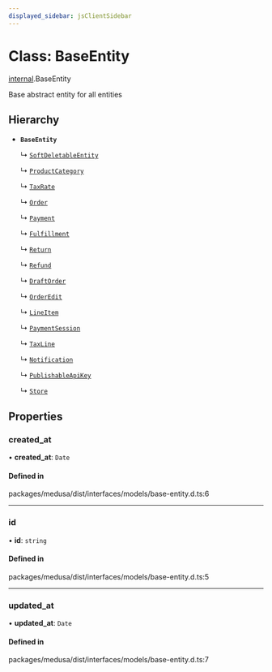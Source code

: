 ```yaml
---
displayed_sidebar: jsClientSidebar
---
```


# Class: BaseEntity

[internal](../modules/internal-1.md).BaseEntity

Base abstract entity for all entities

## Hierarchy

- **`BaseEntity`**

  ↳ [`SoftDeletableEntity`](internal-1.SoftDeletableEntity.md)

  ↳ [`ProductCategory`](internal-3.ProductCategory.md)

  ↳ [`TaxRate`](internal-3.TaxRate.md)

  ↳ [`Order`](internal-3.Order.md)

  ↳ [`Payment`](internal-3.Payment.md)

  ↳ [`Fulfillment`](internal-3.Fulfillment.md)

  ↳ [`Return`](internal-3.Return.md)

  ↳ [`Refund`](internal-3.Refund.md)

  ↳ [`DraftOrder`](internal-3.DraftOrder.md)

  ↳ [`OrderEdit`](internal-3.OrderEdit.md)

  ↳ [`LineItem`](internal-3.LineItem.md)

  ↳ [`PaymentSession`](internal-3.PaymentSession.md)

  ↳ [`TaxLine`](internal-3.TaxLine.md)

  ↳ [`Notification`](internal-8.internal.Notification.md)

  ↳ [`PublishableApiKey`](internal-8.internal.PublishableApiKey.md)

  ↳ [`Store`](internal-8.internal.Store.md)

## Properties

### created\_at

• **created\_at**: `Date`

#### Defined in

packages/medusa/dist/interfaces/models/base-entity.d.ts:6

___

### id

• **id**: `string`

#### Defined in

packages/medusa/dist/interfaces/models/base-entity.d.ts:5

___

### updated\_at

• **updated\_at**: `Date`

#### Defined in

packages/medusa/dist/interfaces/models/base-entity.d.ts:7

